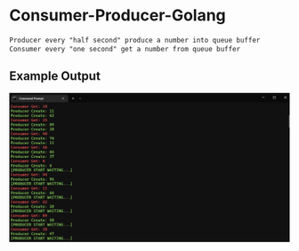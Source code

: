 # Consumer-Producer-Golang

    Producer every "half second" produce a number into queue buffer
    Consumer every "one second" get a number from queue buffer

## Example Output
![EXAMPLE!](example_tex.png)